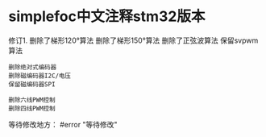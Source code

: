 # simplefoc中文注释stm32版本

修订1.
	删除了梯形120°算法
	删除了梯形150°算法
	删除了正弦波算法
	保留svpwm算法

	删除绝对式编码器
	删除磁编码器I2C/电压
	保留磁编码器SPI

	删除六线PWM控制
	删除四线PWM控制

等待修改地方：
	#error "等待修改"